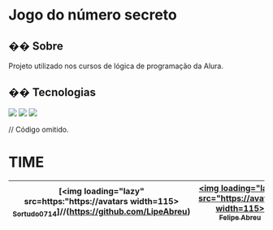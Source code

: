 <h1>Jogo do número secreto</h1>

<h2>�� Sobre</h2>
<p>Projeto utilizado nos cursos de lógica de programação da Alura.</p>

## �� Tecnologias
<div>
  <img src="https://img.shields.io/badge/HTML-239120?style=for-the-badge&logo=html5&logoColor=white">
  <img src="https://img.shields.io/badge/CSS-239120?&style=for-the-badge&logo=css3&logoColor=white">
  <img src="https://img.shields.io/badge/JavaScript-F7DF1E?style=for-the-badge&logo=javascript&logoColor=black">
</div>

// Código omitido. 

# TIME
[<img loading="lazy" src=https:"https://avatars  width=115><br><sub>Sortudo0714</sub>]//(https://github.com/LipeAbreu) |  [<img loading="lazy" src="https://avatars. width=115><br><sub>Felipe Abreu</sub>](https://github.com/LipeAbreu) |
| :---: | :---: |
